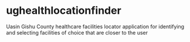 # ughealthlocationfinder
Uasin Gishu County healthcare facilities locator application for identifying and selecting facilities of choice that are closer to the user
